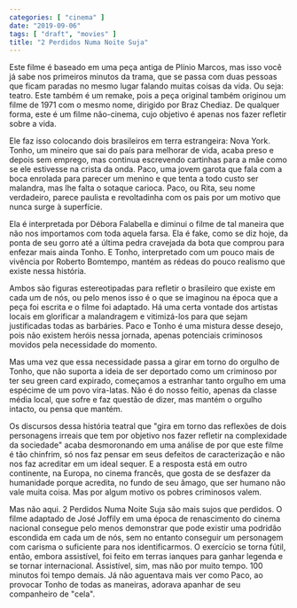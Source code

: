 ```yaml
---
categories: [ "cinema" ]
date: "2019-09-06"
tags: [ "draft", "movies" ]
title: "2 Perdidos Numa Noite Suja"
---
```

Este filme é baseado em uma peça antiga de Plínio Marcos, mas
isso você já sabe nos primeiros minutos da trama, que se passa com
duas pessoas que ficam paradas no mesmo lugar falando muitas coisas da
vida. Ou seja: teatro. Este também é um remake, pois a peça original
também originou um filme de 1971 com o mesmo nome, dirigido por Braz
Chediaz. De qualquer forma, este é um filme não-cinema, cujo objetivo
é apenas nos fazer refletir sobre a vida.

Ele faz isso colocando dois brasileiros em terra estrangeira: Nova
York. Tonho, um mineiro que sai do país para melhorar de vida, acaba
preso e depois sem emprego, mas continua escrevendo cartinhas para a
mãe como se ele estivesse na crista da onda. Paco, uma jovem garota
que fala com a boca enrolada para parecer um menino e que tenta a todo
custo ser malandra, mas lhe falta o sotaque carioca. Paco, ou Rita,
seu nome verdadeiro, parece paulista e revoltadinha com os pais por um
motivo que nunca surge à superfície.

Ela é interpretada por Débora Falabella e diminui o filme de tal
maneira que não nos importamos com toda aquela farsa. Ela é fake,
como se diz hoje, da ponta de seu gorro até a última pedra cravejada
da bota que comprou para enfezar mais ainda Tonho. E Tonho, interpretado
com um pouco mais de vivência por Roberto Bomtempo, mantém as rédeas
do pouco realismo que existe nessa história.

Ambos são figuras estereotipadas para refletir o brasileiro que existe
em cada um de nós, ou pelo menos isso é o que se imaginou na época
que a peça foi escrita e o filme foi adaptado. Há uma certa vontade
dos artistas locais em glorificar a malandragem e vitimizá-los para
que sejam justificadas todas as barbáries. Paco e Tonho é uma mistura
desse desejo, pois não existem heróis nessa jornada, apenas potenciais
criminosos movidos pela necessidade do momento.

Mas uma vez que essa necessidade passa a girar em torno do orgulho de
Tonho, que não suporta a ideia de ser deportado como um criminoso por
ter seu green card expirado, começamos a estranhar tanto orgulho em
uma espécime de um povo vira-latas. Não é do nosso feitio, apenas da
classe média local, que sofre e faz questão de dizer, mas mantém o
orgulho intacto, ou pensa que mantém.

Os discursos dessa história teatral que "gira em torno das reflexões
de dois personagens irreais que tem por objetivo nos fazer refletir na
complexidade da sociedade" acaba desmoronando em uma análise de por
que este filme é tão chinfrim, só nos faz pensar em seus defeitos
de caracterização e não nos faz acreditar em um ideal sequer. E
a resposta está em outro continente, na Europa, no cinema francês,
que gosta de se desfazer da humanidade porque acredita, no fundo de seu
âmago, que ser humano não vale muita coisa. Mas por algum motivo os
pobres criminosos valem.

Mas não aqui. 2 Perdidos Numa Noite Suja são mais sujos que perdidos. O
filme adaptado de José Joffily em uma época de renascimento do cinema
nacional consegue pelo menos demonstrar que pode existir uma podridão
escondida em cada um de nós, sem no entanto conseguir um personagem
com carisma o suficiente para nos identificarmos. O exercício se torna
fútil, então, embora assistível, foi feito em terras ianques para
ganhar legenda e se tornar internacional. Assistível, sim, mas não
por muito tempo. 100 minutos foi tempo demais. Já não aguentava mais
ver como Paco, ao provocar Tonho de todas as maneiras, adorava apanhar
de seu companheiro de "cela".
